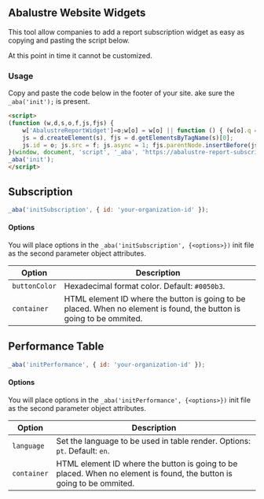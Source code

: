 ## Abalustre Website Widgets

This tool allow companies to add a report subscription widget as easy as copying and pasting the script below.

At this point in time it cannot be customized.

### Usage

Copy and paste the code below in the footer of your site. ake sure the `_aba('init');` is present.

```html
<script>
(function (w,d,s,o,f,js,fjs) {
    w['AbalustreReportWidget']=o;w[o] = w[o] || function () { (w[o].q = w[o].q || []).push(arguments) };
    js = d.createElement(s), fjs = d.getElementsByTagName(s)[0];
    js.id = o; js.src = f; js.async = 1; fjs.parentNode.insertBefore(js, fjs);
}(window, document, 'script', '_aba', 'https://abalustre-report-subscription.s3.amazonaws.com/widget.js'));
_aba('init'); 
</script>
```

## Subscription

```js
_aba('initSubscription', { id: 'your-organization-id' }); 
```

#### Options

You will place options in the `_aba('initSubscription', {<options>})` init file as the second parameter object attributes.

| Option | Description |
| - | - |
| `buttonColor` | Hexadecimal format color. Default: `#0050b3`. |
| `container` | HTML element ID where the button is going to be placed. When no element is found, the button is going to be ommited. |

## Performance Table

```js
_aba('initPerformance', { id: 'your-organization-id' }); 
```

#### Options

You will place options in the `_aba('initPerformance', {<options>})` init file as the second parameter object attributes.

| Option | Description |
| - | - |
| `language` | Set the language to be used in table render. Options: `pt`. Default: `en`. |
| `container` | HTML element ID where the button is going to be placed. When no element is found, the button is going to be ommited. |

